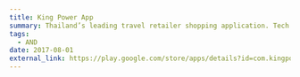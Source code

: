 ```yaml
---
title: King Power App
summary: Thailand’s leading travel retailer shopping application. Tech Stacks - Clean Architecture, MVP, Kotlin, Dagger, RxJava and Epoxy.
tags:
  - AND
date: 2017-08-01
external_link: https://play.google.com/store/apps/details?id=com.kingpower.online
---
```

